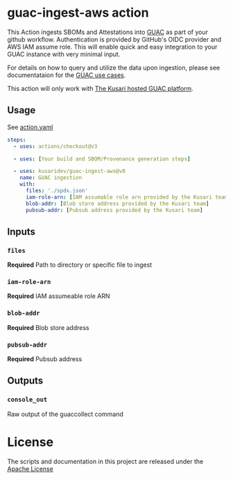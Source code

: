# guac-ingest-aws action

This Action ingests SBOMs and Attestations into
[GUAC](https://github.com/guacsec/guac) as part of your github
workflow.
Authentication is provided by GitHub's OIDC provider and AWS IAM assume role. This will enable quick and easy integration to your GUAC
instance with very minimal input.

For details on how to query and utilize the data upon ingestion, please see documentataion for the [GUAC use cases](https://docs.guac.sh/guac-use-cases/). 

This action will only work with [The Kusari hosted GUAC platform](https://www.kusari.dev/).  

## Usage

See [action.yaml](action.yaml)

```yaml
steps:
  - uses: actions/checkout@v3

  - uses: [Your build and SBOM/Provenance generation steps]

  - uses: kusaridev/guac-ingest-aws@v0
    name: GUAC ingestion
    with:
      files: './spdx.json'
      iam-role-arn: [IAM assumable role arn provided by the Kusari team]
      blob-addr: [Blob store address provided by the Kusari team]
      pubsub-addr: [Pubsub address provided by the Kusari team]

```

## Inputs

### `files`

**Required** Path to directory or specific file to ingest

### `iam-role-arn`

**Required** IAM assumeable role ARN

### `blob-addr`

**Required** Blob store address

### `pubsub-addr`

**Required** Pubsub address

## Outputs

### `console_out`

Raw output of the guaccollect command

# License

The scripts and documentation in this project are released under the [Apache License](LICENSE)